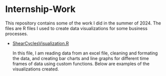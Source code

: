 # Internship-Work
This repository contains some of the work I did in the summer of 2024. The files are R files I used to create data visualizations for some business processes. 

- [ShearCyclesVisualization.R](https://github.com/pweave5/Internship-Work/blob/main/ShearCyclesVisualization.R)

  In this file, I am reading data from an excel file, cleaning and formating the data, and creating bar charts and line graphs   for different time frames of data using custom functions. Below are examples of the visualizations created.
